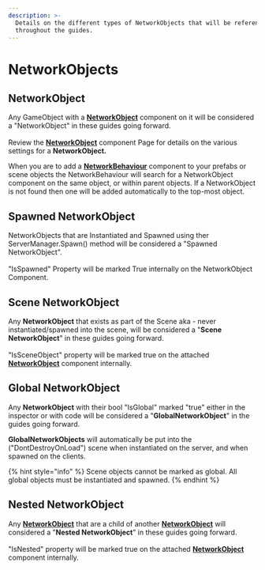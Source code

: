 ```yaml
---
description: >-
  Details on the different types of NetworkObjects that will be referenced
  throughout the guides.
---
```


# NetworkObjects

## NetworkObject

Any GameObject with a [**NetworkObject**](broken-reference) component on it will be considered a "NetworkObject" in these guides going forward. \
\
Review the [**NetworkObject**](broken-reference) component Page for details on the various settings for a **NetworkObject.**

When you are to add a [**NetworkBehaviour**](components/network-behaviour-components.md) component to your prefabs or scene objects the NetworkBehaviour will search for a NetworkObject component on the same object, or within parent objects. If a NetworkObject is not found then one will be added automatically to the top-most object.

## Spawned NetworkObject

NetworkObjects that are Instantiated and Spawned using ther ServerManager.Spawn() method will be considered a "Spawned NetworkObject".\
\
"IsSpawned" Property will be marked True internally on the NetworkObject Component.

## Scene NetworkObject

Any **NetworkObject** that exists as part of the Scene aka - never instantiated/spawned into the scene, will be considered a "**Scene NetworkObject**" in these guides going forward.\
\
"IsSceneObject" property will be marked true on the attached [**NetworkObject**](broken-reference) component internally.

## Global NetworkObject

Any **NetworkObject** with their bool "IsGlobal" marked "true" either in the inspector or with code will be considered a "**GlobalNetworkObject**" in the guides going forward.

**GlobalNetworkObjects** will automatically be put into the ("DontDestroyOnLoad") scene when instantiated on the server, and when spawned on the clients.

{% hint style="info" %}
Scene objects cannot be marked as global. All global objects must be instantiated and spawned.
{% endhint %}

## Nested NetworkObject

Any [**NetworkObject**](broken-reference) that are a child of another [**NetworkObject**](broken-reference) will considered a "**Nested NetworkObject**" in these guides going forward.\
\
"IsNested" property will be marked true on the attached [**NetworkObject**](broken-reference) component internally.
